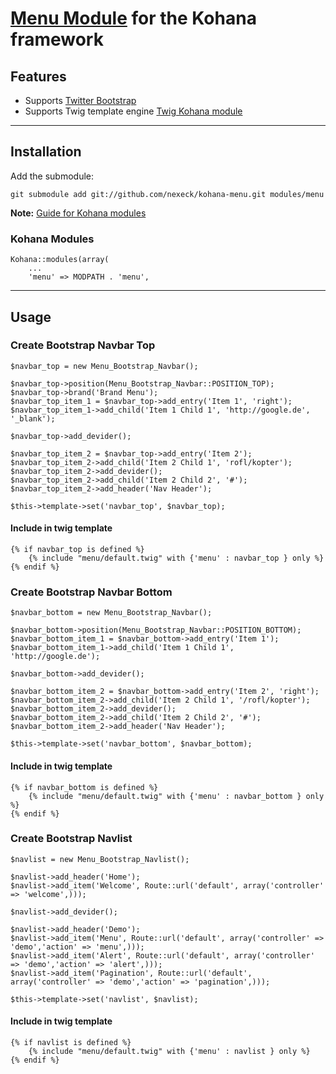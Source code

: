 # [Menu Module](https://github.com/nexeck/kohana-menu) for the Kohana framework

## Features
* Supports [Twitter Bootstrap](http://twitter.github.com/bootstrap/)
* Supports Twig template engine [Twig Kohana module](https://github.com/nexeck/kohana-twig)

---
## Installation

Add the submodule:

    git submodule add git://github.com/nexeck/kohana-menu.git modules/menu

**Note:** [Guide for Kohana modules](http://kohanaframework.org/3.2/guide/kohana/modules)

### Kohana Modules
    Kohana::modules(array(
        ...
        'menu' => MODPATH . 'menu',

---
## Usage

### Create Bootstrap Navbar Top

    $navbar_top = new Menu_Bootstrap_Navbar();

    $navbar_top->position(Menu_Bootstrap_Navbar::POSITION_TOP);
    $navbar_top->brand('Brand Menu');
    $navbar_top_item_1 = $navbar_top->add_entry('Item 1', 'right');
    $navbar_top_item_1->add_child('Item 1 Child 1', 'http://google.de', '_blank');

    $navbar_top->add_devider();

    $navbar_top_item_2 = $navbar_top->add_entry('Item 2');
    $navbar_top_item_2->add_child('Item 2 Child 1', 'rofl/kopter');
    $navbar_top_item_2->add_devider();
    $navbar_top_item_2->add_child('Item 2 Child 2', '#');
    $navbar_top_item_2->add_header('Nav Header');

    $this->template->set('navbar_top', $navbar_top);

#### Include in twig template

    {% if navbar_top is defined %}
        {% include "menu/default.twig" with {'menu' : navbar_top } only %}
    {% endif %}

### Create Bootstrap Navbar Bottom

    $navbar_bottom = new Menu_Bootstrap_Navbar();

    $navbar_bottom->position(Menu_Bootstrap_Navbar::POSITION_BOTTOM);
    $navbar_bottom_item_1 = $navbar_bottom->add_entry('Item 1');
    $navbar_bottom_item_1->add_child('Item 1 Child 1', 'http://google.de');

    $navbar_bottom->add_devider();

    $navbar_bottom_item_2 = $navbar_bottom->add_entry('Item 2', 'right');
    $navbar_bottom_item_2->add_child('Item 2 Child 1', '/rofl/kopter');
    $navbar_bottom_item_2->add_devider();
    $navbar_bottom_item_2->add_child('Item 2 Child 2', '#');
    $navbar_bottom_item_2->add_header('Nav Header');

    $this->template->set('navbar_bottom', $navbar_bottom);

#### Include in twig template

    {% if navbar_bottom is defined %}
        {% include "menu/default.twig" with {'menu' : navbar_bottom } only %}
    {% endif %}

### Create Bootstrap Navlist

    $navlist = new Menu_Bootstrap_Navlist();

    $navlist->add_header('Home');
    $navlist->add_item('Welcome', Route::url('default', array('controller' => 'welcome',)));

    $navlist->add_devider();

    $navlist->add_header('Demo');
    $navlist->add_item('Menu', Route::url('default', array('controller' => 'demo','action' => 'menu',)));
    $navlist->add_item('Alert', Route::url('default', array('controller' => 'demo','action' => 'alert',)));
    $navlist->add_item('Pagination', Route::url('default', array('controller' => 'demo','action' => 'pagination',)));

    $this->template->set('navlist', $navlist);

#### Include in twig template

    {% if navlist is defined %}
        {% include "menu/default.twig" with {'menu' : navlist } only %}
    {% endif %}
